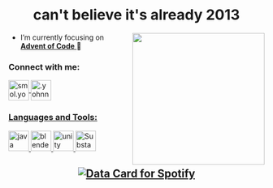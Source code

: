

<h1 align="center">can't believe it's already 2013</h1>



<img align="right" width="260" src="https://media.discordapp.net/attachments/1162080122334097440/1162159061345783808/977530224159883335.gif?ex=653aebf8&is=652876f8&hm=d571644a48e1aff31bfdbf20e2eb8404243751a050feb10c09d682189de2263d&">


- I’m currently focusing on <a href="https://github.com/smolyohnny/advent-of-code">**Advent of Code** </a>🎄
  

<h3 align="left">Connect with me:  
</p></h3>
<p align="left">

<a href="https://instagram.com/yzy.yhny" target=”_blank”><img align="center" src="https://cdn4.iconfinder.com/data/icons/picons-social/57/38-instagram-2-256.png" alt="smol.yohnny" width="40" /> </a>
<a href="https://discord.com/users/375718319304605702" target="_blank"> <img align="center" src="https://cdn3.iconfinder.com/data/icons/remixicon-logos/24/discord-line-256.png" alt=".yohnny"  width="40" />
<h3 align="left">Languages and Tools:</h3>
<p align="left"> <img src="https://cdn3.iconfinder.com/data/icons/font-awesome-brands/512/java-256.png" alt="java" width="40" height="40"/>  <img src="https://cdn4.iconfinder.com/data/icons/logos-brands-5/24/blender-256.png" alt="blender" width="40" height="40"/> <img src="https://cdn4.iconfinder.com/data/icons/logos-brands-5/24/unity-256.png" alt="unity" width="40" height="40"/>  <img src="https://cdn1.iconfinder.com/data/icons/brands-5/512/fi-brands-substance-3d-painter-256.png" alt="Substance painter" width="40" height="40"/> </p>

<h2 align="center" > <a href="https://data-card-for-spotify.herokuapp.com/card?user_id=31wugtrmsfh46kbw2man4ydg33pu">
  <img width="fill" src="https://data-card-for-spotify.herokuapp.com/api/card?user_id=31wugtrmsfh46kbw2man4ydg33pu" alt="Data Card for Spotify">
</a> </h2>
